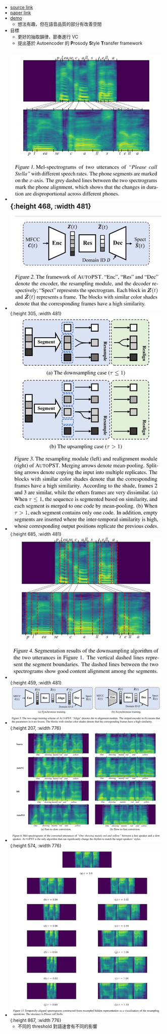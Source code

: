 - [source link](https://github.com/auspicious3000/AutoPST)
- [paper link](https://arxiv.org/abs/2106.08519)
- [demo](https://auspicious3000.github.io/AutoPST-Demo/)
	- 想法有趣，但在語音品質的部分有改善空間
- 目標
	- 更好的抽取韻律、節奏進行 VC
	- 提出基於 Autoencoder 的 **P**rosody **S**tyle **T**ransfer framework
- ![2022-07-10-21-09-11.jpeg](../assets/2022-07-10-21-09-11.jpeg){:height 468, :width 481}
	-
- ![2022-07-10-21-09-27.jpeg](../assets/2022-07-10-21-09-27.jpeg){:height 305, :width 481}
- ![2022-07-10-21-09-41.jpeg](../assets/2022-07-10-21-09-41.jpeg){:height 685, :width 481}
- ![2022-07-10-21-10-06.jpeg](../assets/2022-07-10-21-10-06.jpeg){:height 459, :width 481}
- ![2022-07-10-21-10-22.jpeg](../assets/2022-07-10-21-10-22.jpeg){:height 207, :width 776}
- ![2022-07-10-21-10-34.jpeg](../assets/2022-07-10-21-10-34.jpeg){:height 574, :width 776}
- ![2022-07-12-16-41-21.jpeg](../assets/2022-07-12-16-41-21.jpeg){:height 867, :width 776}
	- 不同的 threshold 對語速會有不同的影響
